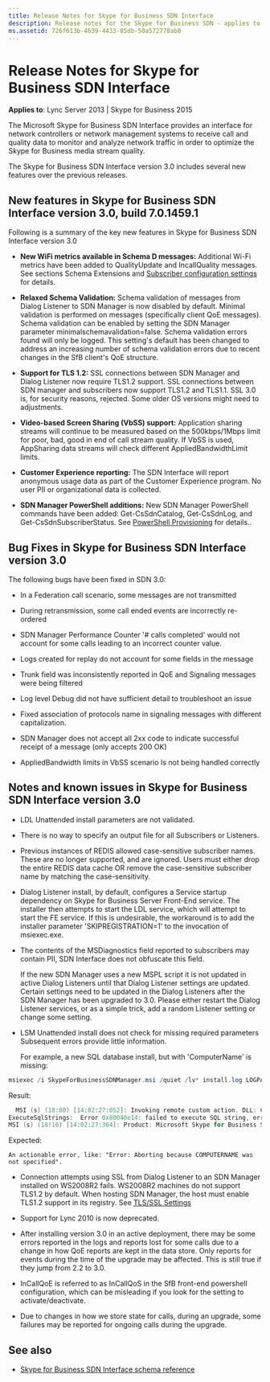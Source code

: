 ```yaml
---
title: Release Notes for Skype for Business SDN Interface
description: Release notes for the Skype for Business SDN - applies to Lync Server 2013 \ Skype for Business 2015.
ms.assetid: 726f613b-4639-4433-85db-50a572778ab8
---
```


# Release Notes for Skype for Business SDN Interface

 **Applies to**: Lync Server 2013 \| Skype for Business 2015

The Microsoft Skype for Business SDN Interface provides an interface for network controllers or network management systems to receive call and quality data to monitor and analyze network traffic in order to optimize the Skype for Business media stream quality.
  
The Skype for Business SDN Interface version 3.0 includes several new features over the previous releases.

## New features in Skype for Business SDN Interface version 3.0, build 7.0.1459.1

Following is a summary of the key new features in Skype for Business SDN Interface version 3.0
  
- **New WiFi metrics available in Schema D messages:** Additional Wi-Fi metrics have been added to QualityUpdate and IncallQuality messages. See sections Schema Extensions and [Subscriber configuration settings](configuring-sdn-interface-using-the-command-prompt.md#bk_subscriber) for details.

- **Relaxed Schema Validation:** Schema validation of messages from Dialog Listener to SDN Manager is now disabled by default. Minimal validation is performed on messages (specifically client QoE messages). Schema validation can be enabled by setting the SDN Manager parameter minimalschemavalidation=false. Schema validation errors found will only be logged. This setting's default has been changed to address an increasing number of schema validation errors due to recent changes in the SfB client's QoE structure.

- **Support for TLS 1.2:** SSL connections between SDN Manager and Dialog Listener now require TLS1.2 support. SSL connections between SDN manager and subscribers now support TLS1.2 and TLS1.1. SSL 3.0 is, for security reasons, rejected. Some older OS versions might need to adjustments.

- **Video-based Screen Sharing (VbSS) support:** Application sharing streams will continue to be measured based on the 500kbps/1Mbps limit for poor, bad, good in end of call stream quality. If VbSS is used, AppSharing data streams will check different AppliedBandwidthLimit limits.

- **Customer Experience reporting:** The SDN Interface will report anonymous usage data as part of the Customer Experience program. No user PII or organizational data is collected.

- **SDN Manager PowerShell additions:** New SDN Manager PowerShell commands have been added: Get-CsSdnCatalog, Get-CsSdnLog, and Get-CsSdnSubscriberStatus. See [PowerShell Provisioning](powershell-provisioning.md) for details..

## Bug Fixes in Skype for Business SDN Interface version 3.0

The following bugs have been fixed in SDN 3.0:
  
- In a Federation call scenario, some messages are not transmitted

- During retransmission, some call ended events are incorrectly re-ordered

- SDN Manager Performance Counter '# calls completed' would not account for some calls leading to an incorrect counter value.

- Logs created for replay do not account for some fields in the message

- Trunk field was inconsistently reported in QoE and Signaling messages were being filtered

- Log level Debug did not have sufficient detail to troubleshoot an issue

- Fixed association of protocols name in signaling messages with different capitalization.

- SDN Manager does not accept all 2xx code to indicate successful receipt of a message (only accepts 200 OK)

- AppliedBandwidth limits in VbSS scenario Is not being handled correctly

## Notes and known issues in Skype for Business SDN Interface version 3.0

- LDL Unattended install parameters are not validated.

- There is no way to specify an output file for all Subscribers or Listeners.

- Previous instances of REDIS allowed case-sensitive subscriber names. These are no longer supported, and are ignored. Users must either drop the entire REDIS data cache OR remove the case-sensitive subscriber name by matching the case-sensitivity.

- Dialog Listener install, by default, configures a Service startup dependency on Skype for Business Server Front-End service. The installer then attempts to start the LDL service, which will attempt to start the FE service. If this is undesirable, the workaround is to add the installer parameter 'SKIPREGISTRATION=1' to the invocation of msiexec.exe.

- The contents of the MSDiagnostics field reported to subscribers may contain PII, SDN Interface does not obfuscate this field.

    If the new SDN Manager uses a new MSPL script it is not updated in active Dialog Listeners until that Dialog Listener settings are updated. Certain settings need to be updated in the Dialog Listeners after the SDN Manager has been upgraded to 3.0. Please either restart the Dialog Listener services, or as a simple trick, add a random Listener setting or change some setting.

- LSM Unattended install does not check for missing required parameters Subsequent errors provide little information.

    For example, a new SQL database install, but with 'ComputerName' is missing:

```powershell
msiexec /i SkypeForBusinessSDNManager.msi /quiet /lv* install.log LOGPATH=c:\\Temp TOPOLOGY=2 DATABASE_SERVER=dblneprod
```

  Result:

```powershell
  MSI (s) (18:80) [14:02:27:052]: Invoking remote custom action. DLL: C:\\Windows\\Installer\\MSI1D29.tmp, Entrypoint: ExecuteSqlStrings
ExecuteSqlStrings:  Error 0x80040e14: failed to execute SQL string, error: An object or column name is missing or empty. For SELECT INTO statements, verify each column has a name. For other statements, look for empty alias names. Aliases defined as "" or are not allowed. Change the alias to a valid name., SQL key: CreateUserScript25 SQL string: BEGIN TRY CREATE USER  FROM LOGIN$ END TRY BEGIN CATCH END CATCH
MSI (s) (18!10) [14:02:27:364]: Product: Microsoft Skype for Business SDN Manager -- Error 26204. Error -2147217900: failed to execute SQL string, error detail: An object or column name is missing or empty. For SELECT INTO statements, verify each column has a name. For other statements, look for empty alias names. Aliases defined as "" or [] are not allowed. Change the alias to a valid name., SQL key: CreateUserScript25 SQL string: BEGIN TRY CREATE USER [] FROM LOGIN[\\$] END TRY BEGIN CATCH END CATCH

```

  Expected:

`An actionable error, like: "Error: Aborting because COMPUTERNAME was not specified".` 

- Connection attempts using SSL from Dialog Listener to an SDN Manager installed on WS2008R2 fails. WS2008R2 machines do not support TLS1.2 by default. When hosting SDN Manager, the host must enable TLS1.2 support in its registry. See [TLS/SSL Settings](https://technet.microsoft.com/library/dn786418%28v=ws.11%29.aspx)

- Support for Lync 2010 is now deprecated.

- After installing version 3.0 in an active deployment, there may be some errors reported in the logs and reports lost for some calls due to a change in how QoE reports are kept in the data store. Only reports for events during the time of the upgrade may be affected. This is still true if they jump from 2.2 to 3.0.

- InCallQoE is referred to as InCallQoS in the SfB front-end powershell configuration, which can be misleading if you look for the setting to activate/deactivate.

- Due to changes in how we store state for calls, during an upgrade, some failures may be reported for ongoing calls during the upgrade.

## See also

<a name="bk_addresources"> </a>

- [Skype for Business SDN Interface schema reference](https://msdn.microsoft.com/library/b64912bd-27b1-40c6-99ab-8984f8706bd3.aspx)
